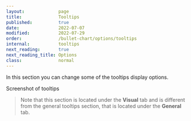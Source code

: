 ```yaml
---
layout:             page
title:              Tooltips
published:          true
date:               2022-07-07
modified:   	    2022-07-29
order:              /bullet-chart/options/tooltips
internal:           tooltips
next_reading:       true
next_reading_title: Options
class:              normal
---
```


In this section you can change some of the tooltips display options. 

<todo>Screenshot of tooltips</todo>

> Note that this section is located under the **Visual** tab and is different from the general tooltips section, that is located under the **General** tab.